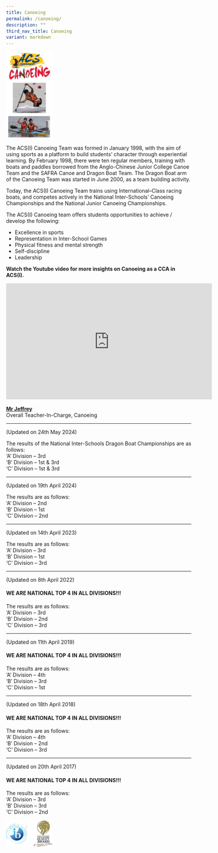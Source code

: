 ```yaml
---
title: Canoeing
permalink: /canoeing/
description: ""
third_nav_title: Canoeing
variant: markdown
---
```

<img src="/images/pic-Canoeing-2018-Banner-For-Webpage.jpg" style="width:25%">



		 
The ACS(I) Canoeing Team was formed in January 1998, with the aim of using sports as a platform to build students’ character through experiential learning. By February 1998, there were ten regular members, training with boats and paddles borrowed from the Anglo-Chinese Junior College Canoe Team and the SAFRA Canoe and Dragon Boat Team. The Dragon Boat arm of the Canoeing Team was started in June 2000, as a team building activity.

Today, the ACS(I) Canoeing Team trains using International–Class racing boats, and competes actively in the National Inter-Schools’ Canoeing Championships and the National Junior Canoeing Championships.

The ACS(I) Canoeing team offers students opportunities to achieve / develop the following:

*   Excellence in sports
*   Representation in Inter-School Games
*   Physical fitness and mental strength
*   Self-discipline
*   Leadership

 **Watch the Youtube video for more insights on Canoeing as a CCA in ACS(I).**
 <iframe allowfullscreen="" allow="accelerometer; autoplay; clipboard-write; encrypted-media; gyroscope; picture-in-picture; web-share" frameborder="0" title="YouTube video player" src="https://www.youtube.com/embed/5Av1XamNSIM?si=lf9fNOVa9G0CK13a" height="315" width="560"></iframe>

**[Mr Jeffrey](mailto:jeffreyt@acsindep.edu.sg)**  <br>
Overall Teacher-In-Charge, Canoeing

  * * *
(Updated on 24th May 2024)

The results of the National Inter-Schools Dragon Boat Championships are as follows:  
‘A’ Division – 3rd  
‘B’ Division – 1st &amp; 3rd  
‘C’ Division – 1st &amp; 3rd

* * *

(Updated on 19th April 2024)

The results are as follows:  
‘A’ Division – 2nd  
‘B’ Division – 1st  
‘C’ Division – 2nd

* * *

(Updated on 14th April 2023)

The results are as follows:  
‘A’ Division – 3rd  
‘B’ Division – 1st  
‘C’ Division – 3rd

* * *

(Updated on 8th April 2022)

#### WE ARE NATIONAL TOP 4 IN ALL DIVISIONS!!!

The results are as follows:  
‘A’ Division – 3rd  
‘B’ Division – 2nd  
‘C’ Division – 3rd

* * *

(Updated on 11th April 2019)

#### WE ARE NATIONAL TOP 4 IN ALL DIVISIONS!!!

The results are as follows:  
‘A’ Division – 4th  
‘B’ Division – 3rd  
‘C’ Division – 1st

* * *

(Updated on 18th April 2018)

#### WE ARE NATIONAL TOP 4 IN ALL DIVISIONS!!!

The results are as follows:  
‘A’ Division – 4th  
‘B’ Division – 2nd  
‘C’ Division – 3rd

* * *

(Updated on 20th April 2017)

#### WE ARE NATIONAL TOP 4 IN ALL DIVISIONS!!!

The results are as follows:  
‘A’ Division – 3rd  
‘B’ Division – 3rd  
‘C’ Division – 2nd

<img src="/images/WorldSchool.jpg" style="width:25%">